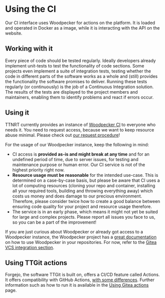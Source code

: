 # Using the CI
Our CI interface uses Woodpecker for actions on the platform. It is loaded and operated in Docker as a image, while it is interacting with the API on the website.

## Working with it
Every piece of code should be tested regularly. Ideally developers already implement unit-tests to test the functionality of code sections. Some projects even implement a suite of integration tests, testing whether the code in different parts of the software works as a whole and (still) provides the functionality the software promises to deliver. Running these tests regularly (or continuously) is the job of a Continuous Integration solution. The results of the tests are displayed to the project members and maintainers, enabling them to identify problems and react if errors occur.

## Using it
TTNRT currently provides an instance of [Woodpecker CI](https://woodpecker-ci.org/) to everyone who needs it.
You need to request access, because we want to keep resource abuse minimal. Please check out [our request procedure](https://gitea.ttnrtsite.me/TTNRT/requests)!

For the usage of our Woodpecker instance, keep the following in mind:

- CI access is **provided as-is and might break at any time** and for an undefined period of time, due to server issues, for testing and maintenance purpose or human error. Our CI service is not of the highest priority right now.
- **Resource usage must be reasonable** for the intended use-case. This is determined on a case-by-case basis, but please be aware that CI uses a lot of computing resources (cloning your repo and container, installing all your required tools, building and throwing everything away) which costs us money and does damage to our precious environment. Therefore, please consider twice how to create a good balance between ensuring code quality for your project and resource usage therefore.
- The service is in an early phase, which means it might not yet be suited for large and complex projects. Please report all issues you face to us, so you can be a part of the improvement!

If you are just curious about Woodpecker or already got access to a Woodpecker instance, the Woodpecker project has a [great documentation](https://woodpecker-ci.org/docs/intro) on how to use Woodpecker in your repositories. For now, refer to the [Gitea VCS integration section](https://woodpecker-ci.org/docs/administration/forges/gitea).

## Using TTGit actions
Forgejo, the software TTGit is built on, offers a CI/CD feature called Actions. It offers compatibility with GitHub Actions, [with some differences](https://docs.gitea.com/usage/actions/comparison). Further information such as how to run it is available in the [Using Gitea actions](/ttgit/actions) page.